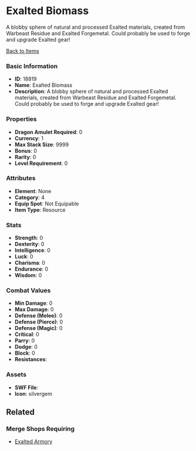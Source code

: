 # Exalted Biomass

A blobby sphere of natural and processed Exalted materials, created from Warbeast Residue and Exalted Forgemetal. Could probably be used to forge and upgrade Exalted gear!

[Back to Items](../items.md)

### Basic Information

- **ID**: 18819
- **Name**: Exalted Biomass
- **Description**: A blobby sphere of natural and processed Exalted materials, created from Warbeast Residue and Exalted Forgemetal. Could probably be used to forge and upgrade Exalted gear!

### Properties

- **Dragon Amulet Required**: 0
- **Currency**: 1
- **Max Stack Size**: 9999
- **Bonus**: 0
- **Rarity**: 0
- **Level Requirement**: 0

### Attributes

- **Element**: None
- **Category**: 4
- **Equip Spot**: Not Equipable
- **Item Type**: Resource

### Stats

- **Strength**: 0
- **Dexterity**: 0
- **Intelligence**: 0
- **Luck**: 0
- **Charisma**: 0
- **Endurance**: 0
- **Wisdom**: 0

### Combat Values

- **Min Damage**: 0
- **Max Damage**: 0
- **Defense (Melee)**: 0
- **Defense (Pierce)**: 0
- **Defense (Magic)**: 0
- **Critical**: 0
- **Parry**: 0
- **Dodge**: 0
- **Block**: 0
- **Resistances**: 

### Assets

- **SWF File**: 
- **Icon**: silvergem

## Related

### Merge Shops Requiring

- [Exalted Armory](../merge-shops/303-exalted-armory.md)

